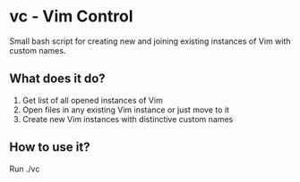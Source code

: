 # vc - Vim Control

Small bash script for creating new and joining existing instances of Vim with custom names.


## What does it do?

1. Get list of all opened instances of Vim
2. Open files in any existing Vim instance or just move to it
3. Create new Vim instances with distinctive custom names


## How to use it?

Run ./vc
